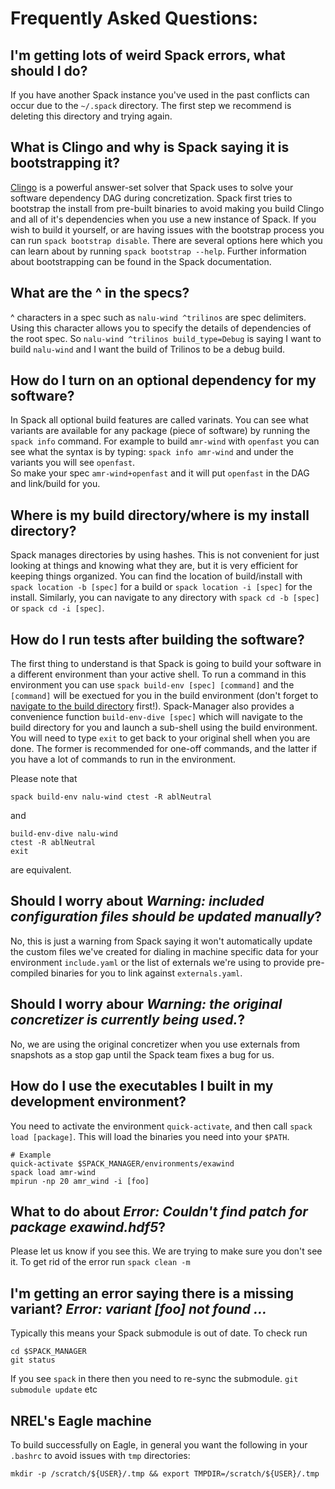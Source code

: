 # Frequently Asked Questions:


## I'm getting lots of weird Spack errors, what should I do?
If you have another Spack instance you've used in the past conflicts can occur due to the `~/.spack` directory.
The first step we recommend is deleting this directory and trying again.

## What is Clingo and why is Spack saying it is __bootstrapping__ it?

[Clingo](https://potassco.org/clingo/) is a powerful answer-set solver that Spack uses to solve your software dependency DAG
during concretization.
Spack first tries to bootstrap the install from pre-built binaries to avoid making you build Clingo
and all of it's dependencies when you use a new instance of Spack.
If you wish to build it yourself, or are having issues with the bootstrap process you can run `spack bootstrap disable`.
There are several options here which you can learn about by running `spack bootstrap --help`.
Further information about bootstrapping can be found in the Spack documentation.

## What are the ^ in the specs?
^ characters in a spec such as `nalu-wind ^trilinos` are spec delimiters.  Using this character allows you to specify the details of dependencies of the root spec.  So `nalu-wind ^trilinos build_type=Debug` is saying I want to build `nalu-wind` and I want the build of Trilinos to be a debug build.

## How do I turn on an optional dependency for my software?
In Spack all optional build features are called varinats. You can see what variants are available for any package (piece of software) by running the `spack info` command.  For example to build `amr-wind` with `openfast` you can see what the syntax is by typing:
`spack info amr-wind` and under the variants you will see `openfast`.  
So make your spec `amr-wind+openfast` and it will put `openfast` in the DAG and link/build for you.

## Where is my build directory/where is my install directory?
Spack manages directories by using hashes.  This is not convenient for just looking at things and knowing what they are, but it is very efficient for keeping things organized.  You can find the location of build/install with `spack location -b [spec]` for a build or `spack location -i [spec]` for the install.  Similarly, you can navigate to any directory with `spack cd -b [spec]` or `spack cd -i [spec]`.

## How do I run tests after building the software?
The first thing to understand is that Spack is going to build your software in a different environment than your active shell.  To run a command in this environment you can use `spack build-env [spec] [command]` and the `[command]` will be exectued for you in the build environment (don't forget to [navigate to the build directory](#where-is-my-build-directorywhere-is-my-install-directory) first!).
Spack-Manager also provides a convenience function `build-env-dive [spec]` which will navigate to the build directory for you and launch a sub-shell using the build environment. You will need to type `exit` to get back to your original shell when you are done. The former is recommended for one-off commands, and the latter if you have a lot of commands to run in the environment.

Please note that 
```
spack build-env nalu-wind ctest -R ablNeutral
```
and
```
build-env-dive nalu-wind
ctest -R ablNeutral
exit
```
are equivalent.

## Should I worry about _Warning: included configuration files should be updated manually_?
No, this is just a warning from Spack saying it won't automatically update the custom files we've created
for dialing in machine specific data for your environment `include.yaml` or the list of externals we're using
to provide pre-compiled binaries for you to link against `externals.yaml`.

## Should I worry abour _Warning: the original concretizer is currently being used._?
No, we are using the original concretizer when you use externals from snapshots as a stop gap until
the Spack team fixes a bug for us.

## How do I use the executables I built in my development environment?
You need to activate the environment `quick-activate`, and then call `spack load [package]`.
This will load the binaries you need into your `$PATH`.
```
# Example
quick-activate $SPACK_MANAGER/environments/exawind
spack load amr-wind
mpirun -np 20 amr_wind -i [foo]
```

## What to do about _Error: Couldn't find patch for package exawind.hdf5_?
Please let us know if you see this. We are trying to make sure you don't see it.
To get rid of the error run `spack clean -m`

## I'm getting an error saying there is a missing variant? _Error: variant [foo] not found ..._
Typically this means your Spack submodule is out of date.  To check run
```
cd $SPACK_MANAGER
git status
```
If you see `spack` in there then you need to re-sync the submodule. `git submodule update` etc

## NREL's Eagle machine
To build successfully on Eagle, in general you want the following in your `.bashrc` to avoid issues with `tmp` directories:
```
mkdir -p /scratch/${USER}/.tmp && export TMPDIR=/scratch/${USER}/.tmp
```
